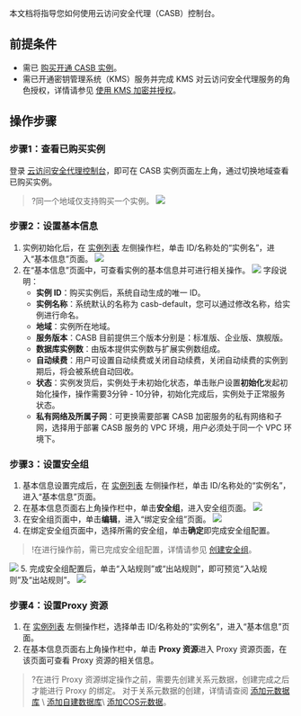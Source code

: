本文档将指导您如何使用云访问安全代理（CASB）控制台。
## 前提条件
- 需已 [购买开通 CASB 实例](https://cloud.tencent.com/document/product/1303/53298)。
- 需已开通密钥管理系统（KMS）服务并完成 KMS 对云访问安全代理服务的角色授权，详情请参见 [使用 KMS 加密并授权](https://cloud.tencent.com/document/product/1303/48491)。

## 操作步骤
### 步骤1：查看已购买实例
登录 [云访问安全代理控制台](https://console.cloud.tencent.com/casb)，即可在 CASB 实例页面左上角，通过切换地域查看已购买实例。
> ?同一个地域仅支持购买一个实例。
> ![](https://main.qcloudimg.com/raw/70581925a1e8283af17ade35fe004837.png)

### 步骤2：设置基本信息
1. 实例初始化后，在 [实例列表](https://console.cloud.tencent.com/casb) 左侧操作栏，单击 ID/名称处的“实例名”，进入“基本信息”页面。
![](https://qcloudimg.tencent-cloud.cn/raw/c0b207188e4859ebc9d02fc0c4fc359c.png)
4. 在“基本信息”页面中，可查看实例的基本信息并可进行相关操作。
	![](https://main.qcloudimg.com/raw/b3e92c474ffb69d8959de567430e2d11.png)
	字段说明：
	- **实例 ID**：购买实例后，系统自动生成的唯一 ID。
	- **实例名称**：系统默认的名称为 casb-default，您可以通过修改名称，给实例进行命名。
	- **地域**：实例所在地域。
	- **服务版本**：CASB 目前提供三个版本分别是：标准版、企业版、旗舰版。
	- **数据库实例数**：由版本提供实例数与扩展实例数组成。
	- **自动续费**：用户可设置自动续费或关闭自动续费，关闭自动续费的实例到期后，将会被系统自动回收。
	- **状态**：实例发货后，实例处于未初始化状态，单击账户设置**初始化**发起初始化操作，操作需要3分钟 - 10分钟，初始化完成后，实例处于正常服务状态。
	- **私有网络及所属子网**：可更换需要部署 CASB 加密服务的私有网络和子网，选择用于部署 CASB 服务的 VPC 环境，用户必须处于同一个 VPC 环境下。

### 步骤3：设置安全组
1. 基本信息设置完成后，在 [实例列表](https://console.cloud.tencent.com/casb) 左侧操作栏，单击 ID/名称处的“实例名”，进入“基本信息”页面。
2. 在基本信息页面右上角操作栏中，单击**安全组**，进入安全组页面。
![](https://main.qcloudimg.com/raw/0115a337644a15dd919dec2b54fabc4c.png)
3. 在安全组页面中，单击**编辑**，进入“绑定安全组”页面。
![](https://main.qcloudimg.com/raw/9f7d77b56fbb5c28e6602448befaac17.png)
4. 在绑定安全组页面中，选择所需的安全组，单击**确定**即完成安全组配置。
> !在进行操作前，需已完成安全组配置，详情请参见 [创建安全组](https://cloud.tencent.com/document/product/215/20398)。
> 
![](https://qcloudimg.tencent-cloud.cn/raw/8e9e9eb69adba3e561bef024947fae0c.png)
5. 完成安全组配置后，单击“入站规则”或“出站规则”，即可预览“入站规则”及“出站规则”。
![](https://main.qcloudimg.com/raw/71cb60af0b0f838e9ad148f6129719d9.jpg)

### 步骤4：设置Proxy 资源
1. 在 [实例列表](https://console.cloud.tencent.com/casb) 左侧操作栏，选择单击 ID/名称处的“实例名”，进入“基本信息”页面。
2. 在基本信息页面右上角操作栏中，单击 **Proxy 资源**进入 Proxy 资源页面，在该页面可查看 Proxy 资源的相关信息。
>?在进行 Proxy 资源绑定操作之前，需要先创建关系元数据，创建完成之后才能进行 Proxy 的绑定。
>对于关系元数据的创建，详情请查阅 [添加元数据库](https://cloud.tencent.com/document/product/1303/55925) \ [添加自建数据库](https://cloud.tencent.com/document/product/1303/55926)\ [添加COS元数据](https://cloud.tencent.com/document/product/1303/61510)。
